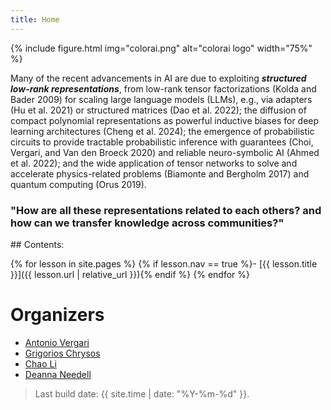 ```yaml
---
title: Home
---
```


{% include figure.html img="colorai.png" alt="colorai logo" width="75%" %}

Many of the recent advancements in AI are due to exploiting <i><b>structured low-rank representations</b></i>, from  low-rank tensor factorizations (Kolda and Bader 2009) for scaling large language models (LLMs), e.g., via adapters (Hu et al. 2021) or structured matrices
(Dao et al. 2022); the diffusion of compact polynomial representations as powerful inductive biases for deep learning architectures (Cheng et al. 2024); the emergence of probabilistic circuits to provide tractable probabilistic inference with guarantees (Choi, Vergari, and Van den Broeck 2020) and reliable neuro-symbolic AI (Ahmed et al. 2022); and the wide application of tensor networks to solve and accelerate physics-related problems (Biamonte and Bergholm 2017) and quantum computing (Orus 2019). 

### "How are all these representations related to each others? and how can we transfer knowledge across communities?"




<div class="toc" markdown="1">
## Contents:

{% for lesson in site.pages %}
{% if lesson.nav == true %}- [{{ lesson.title }}]({{ lesson.url | relative_url }}){% endif %}
{% endfor %}
</div>

# Organizers

- [Antonio Vergari](https://april-tools.github.io/)
- [Grigorios Chrysos](https://grigoris.ece.wisc.edu/)
- [Chao Li](https://scholar.google.com/citations?user=i4JrumAAAAAJ)
- [Deanna Needell](https://www.math.ucla.edu/∼deanna)

> Last build date: {{ site.time | date: "%Y-%m-%d" }}.
